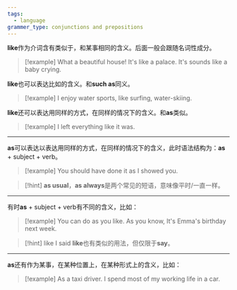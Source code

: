 ```yaml
---
tags:
  - language
grammer_type: conjunctions and prepositions
---
```

**like**作为介词含有类似于，和某事相同的含义。后面一般会跟随名词性成分。

> [!example]
> What a beautiful house! It's like a palace.
> It's sounds like a baby crying.

**like**也可以表达比如的含义。和**such as**同义。

> [!example]
> I enjoy water sports, like surfing, water-skiing.

**like**还可以表达用同样的方式，在同样的情况下的含义。和**as**类似。

> [!example]
> I left everything like it was.

---

**as**可以表达以表达用同样的方式，在同样的情况下的含义，此时语法结构为：**as** + subject + verb。

> [!example]
> You should have done it as I showed you.

> [!hint]
> **as usual**，**as always**是两个常见的短语，意味像平时/一直一样。

---

有时**as** + subject + verb有不同的含义，比如：

> [!example]
> You can do as you like.
> As you know, It's Emma's birthday next week.

> [!hint] like I said
> **like**也有类似的用法，但仅限于**say**。

---

**as**还有作为某事，在某种位置上，在某种形式上的含义，比如：

> [!example]
> As a taxi driver. I spend most of my working life in a car.